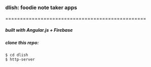 ### dlish: foodie note taker apps ###
================================================
##### built with Angular.js + Firebase #####
##### clone this repo: #####

```
$ cd dlish
$ http-server

```
